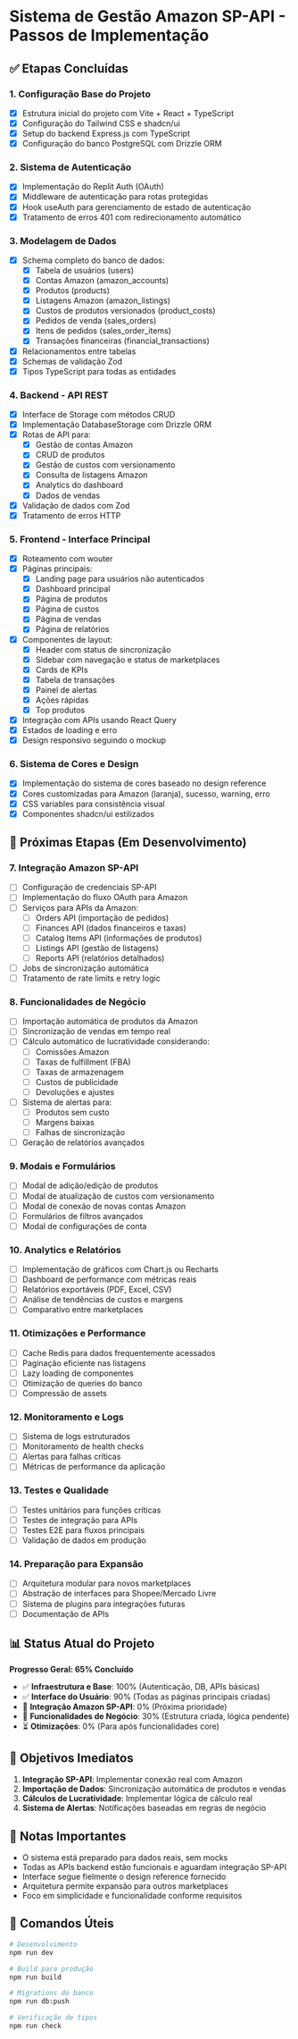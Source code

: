 # Sistema de Gestão Amazon SP-API - Passos de Implementação

## ✅ Etapas Concluídas

### 1. Configuração Base do Projeto
- [x] Estrutura inicial do projeto com Vite + React + TypeScript
- [x] Configuração do Tailwind CSS e shadcn/ui
- [x] Setup do backend Express.js com TypeScript
- [x] Configuração do banco PostgreSQL com Drizzle ORM

### 2. Sistema de Autenticação
- [x] Implementação do Replit Auth (OAuth)
- [x] Middleware de autenticação para rotas protegidas
- [x] Hook useAuth para gerenciamento de estado de autenticação
- [x] Tratamento de erros 401 com redirecionamento automático

### 3. Modelagem de Dados
- [x] Schema completo do banco de dados:
  - [x] Tabela de usuários (users)
  - [x] Contas Amazon (amazon_accounts)
  - [x] Produtos (products)
  - [x] Listagens Amazon (amazon_listings)
  - [x] Custos de produtos versionados (product_costs)
  - [x] Pedidos de venda (sales_orders)
  - [x] Itens de pedidos (sales_order_items)
  - [x] Transações financeiras (financial_transactions)
- [x] Relacionamentos entre tabelas
- [x] Schemas de validação Zod
- [x] Tipos TypeScript para todas as entidades

### 4. Backend - API REST
- [x] Interface de Storage com métodos CRUD
- [x] Implementação DatabaseStorage com Drizzle ORM
- [x] Rotas de API para:
  - [x] Gestão de contas Amazon
  - [x] CRUD de produtos
  - [x] Gestão de custos com versionamento
  - [x] Consulta de listagens Amazon
  - [x] Analytics do dashboard
  - [x] Dados de vendas
- [x] Validação de dados com Zod
- [x] Tratamento de erros HTTP

### 5. Frontend - Interface Principal
- [x] Roteamento com wouter
- [x] Páginas principais:
  - [x] Landing page para usuários não autenticados
  - [x] Dashboard principal
  - [x] Página de produtos
  - [x] Página de custos
  - [x] Página de vendas
  - [x] Página de relatórios
- [x] Componentes de layout:
  - [x] Header com status de sincronização
  - [x] Sidebar com navegação e status de marketplaces
  - [x] Cards de KPIs
  - [x] Tabela de transações
  - [x] Painel de alertas
  - [x] Ações rápidas
  - [x] Top produtos
- [x] Integração com APIs usando React Query
- [x] Estados de loading e erro
- [x] Design responsivo seguindo o mockup

### 6. Sistema de Cores e Design
- [x] Implementação do sistema de cores baseado no design reference
- [x] Cores customizadas para Amazon (laranja), sucesso, warning, erro
- [x] CSS variables para consistência visual
- [x] Componentes shadcn/ui estilizados

## 🔄 Próximas Etapas (Em Desenvolvimento)

### 7. Integração Amazon SP-API
- [ ] Configuração de credenciais SP-API
- [ ] Implementação do fluxo OAuth para Amazon
- [ ] Serviços para APIs da Amazon:
  - [ ] Orders API (importação de pedidos)
  - [ ] Finances API (dados financeiros e taxas)
  - [ ] Catalog Items API (informações de produtos)
  - [ ] Listings API (gestão de listagens)
  - [ ] Reports API (relatórios detalhados)
- [ ] Jobs de sincronização automática
- [ ] Tratamento de rate limits e retry logic

### 8. Funcionalidades de Negócio
- [ ] Importação automática de produtos da Amazon
- [ ] Sincronização de vendas em tempo real
- [ ] Cálculo automático de lucratividade considerando:
  - [ ] Comissões Amazon
  - [ ] Taxas de fulfillment (FBA)
  - [ ] Taxas de armazenagem
  - [ ] Custos de publicidade
  - [ ] Devoluções e ajustes
- [ ] Sistema de alertas para:
  - [ ] Produtos sem custo
  - [ ] Margens baixas
  - [ ] Falhas de sincronização
- [ ] Geração de relatórios avançados

### 9. Modais e Formulários
- [ ] Modal de adição/edição de produtos
- [ ] Modal de atualização de custos com versionamento
- [ ] Modal de conexão de novas contas Amazon
- [ ] Formulários de filtros avançados
- [ ] Modal de configurações de conta

### 10. Analytics e Relatórios
- [ ] Implementação de gráficos com Chart.js ou Recharts
- [ ] Dashboard de performance com métricas reais
- [ ] Relatórios exportáveis (PDF, Excel, CSV)
- [ ] Análise de tendências de custos e margens
- [ ] Comparativo entre marketplaces

### 11. Otimizações e Performance
- [ ] Cache Redis para dados frequentemente acessados
- [ ] Paginação eficiente nas listagens
- [ ] Lazy loading de componentes
- [ ] Otimização de queries do banco
- [ ] Compressão de assets

### 12. Monitoramento e Logs
- [ ] Sistema de logs estruturados
- [ ] Monitoramento de health checks
- [ ] Alertas para falhas críticas
- [ ] Métricas de performance da aplicação

### 13. Testes e Qualidade
- [ ] Testes unitários para funções críticas
- [ ] Testes de integração para APIs
- [ ] Testes E2E para fluxos principais
- [ ] Validação de dados em produção

### 14. Preparação para Expansão
- [ ] Arquitetura modular para novos marketplaces
- [ ] Abstração de interfaces para Shopee/Mercado Livre
- [ ] Sistema de plugins para integrações futuras
- [ ] Documentação de APIs

## 📊 Status Atual do Projeto

**Progresso Geral: 65% Concluído**

- ✅ **Infraestrutura e Base**: 100% (Autenticação, DB, APIs básicas)
- ✅ **Interface do Usuário**: 90% (Todas as páginas principais criadas)
- 🔄 **Integração Amazon SP-API**: 0% (Próxima prioridade)
- 🔄 **Funcionalidades de Negócio**: 30% (Estrutura criada, lógica pendente)
- ⏳ **Otimizações**: 0% (Para após funcionalidades core)

## 🎯 Objetivos Imediatos

1. **Integração SP-API**: Implementar conexão real com Amazon
2. **Importação de Dados**: Sincronização automática de produtos e vendas
3. **Cálculos de Lucratividade**: Implementar lógica de cálculo real
4. **Sistema de Alertas**: Notificações baseadas em regras de negócio

## 📝 Notas Importantes

- O sistema está preparado para dados reais, sem mocks
- Todas as APIs backend estão funcionais e aguardam integração SP-API
- Interface segue fielmente o design reference fornecido
- Arquitetura permite expansão para outros marketplaces
- Foco em simplicidade e funcionalidade conforme requisitos

## 🔧 Comandos Úteis

```bash
# Desenvolvimento
npm run dev

# Build para produção
npm run build

# Migrations do banco
npm run db:push

# Verificação de tipos
npm run check
